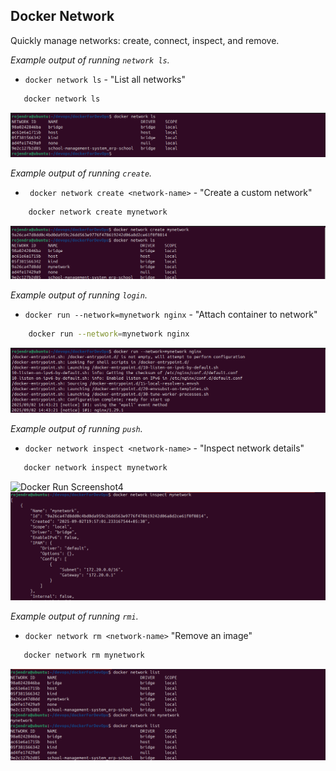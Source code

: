 ## Docker Network
Quickly manage networks: create, connect, inspect, and remove.

*Example output of running `network ls`.*
   - `docker network ls`  - "List all networks"
```bash
   docker network ls 

 ```
![Docker Run Screenshot1](../assets/networks/Screenshot1.png)  
    

*Example output of running `create`.*
   - ` docker network create <network-name>`  - "Create a custom network"
```bash
    docker network create mynetwork 

 ```
![Docker Run Screenshot2](../assets/networks/Screenshot2.png)  
    

*Example output of running `login`.*
   - `docker run --network=mynetwork nginx`  - "Attach container to network"
```bash
    docker run --network=mynetwork nginx

 ```
![Docker Run Screenshot3](../assets/networks/Screenshot3.png)  


*Example output of running `push`.*
   - `docker network inspect <network-name>` - "Inspect network details"
```bash
   docker network inspect mynetwork

```
![Docker Run Screenshot4](../assets/networks/Screenshot4.png)  
![Docker Run Screenshot5](../assets/networks/Screenshot5.png)    



*Example output of running `rmi`.*
   - `docker network rm <network-name>`   "Remove an image"
```bash
   docker network rm mynetwork
```
![Docker Run Screenshot7](../assets/networks/Screenshot7.png)    

